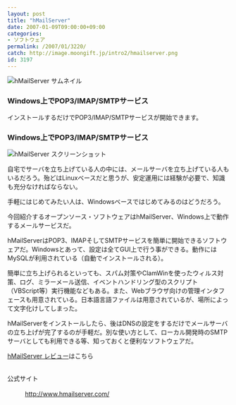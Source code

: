 ```yaml
---
layout: post
title: "hMailServer"
date: 2007-01-09T09:00:00+09:00
categories:
- ソフトウェア
permalink: /2007/01/3220/
catch: http://image.moongift.jp/intro2/hmailserver.png
id: 3197
---
```

 ![hMailServer サムネイル](http://image.moongift.jp/intro2/hmailserver.t.png "hMailServer サムネイル")
  

### Windows上でPOP3/IMAP/SMTPサービス
  
インストールするだけでPOP3/IMAP/SMTPサービスが開始できます。   
<!--more-->  

### Windows上でPOP3/IMAP/SMTPサービス
  

![hMailServer スクリーンショット](http://image.moongift.jp/intro2/hmailserver.png "hMailServer スクリーンショット")

  

自宅でサーバを立ち上げている人の中には、メールサーバを立ち上げている人もいるだろう。殆どはLinuxベースだと思うが、安定運用には経験が必要で、知識も充分なければならない。

  

手軽にはじめてみたい人は、Windowsベースではじめてみるのはどうだろう。

  

今回紹介するオープンソース・ソフトウェアはhMailServer、Windows上で動作するメールサービスだ。

  

hMailServerはPOP3、IMAPそしてSMTPサービスを簡単に開始できるソフトウェアだ。Windowsとあって、設定は全てGUI上で行う事ができる。動作にはMySQLが利用されている（自動でインストールされる）。

  

簡単に立ち上げられるといっても、スパム対策やClamWinを使ったウィルス対策、ログ、ミラーメール送信、イベントハンドリング型のスクリプト（VBScript等）実行機能などもある。また、Webブラウザ向けの管理インタフェースも用意されている。日本語言語ファイルは用意されているが、場所によって文字化けしてしまった。

  

hMailServerをインストールしたら、後はDNSの設定をするだけでメールサーバの立ち上げが完了するのが手軽だ。別な使い方として、ローカル開発時のSMTPサーバとしても利用できる等、知っておくと便利なソフトウェアだ。

  

[hMailServer レビュー](http://oss.moongift.jp/review/i-3221.html)はこちら

  
<dl>
<br><dt>公式サイト</dt><br><dd><a href="http://www.hmailserver.com/" target="_blank">http://www.hmailserver.com/</a></dd><br>
</dl>